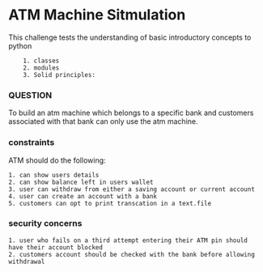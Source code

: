 # ATM Machine Sitmulation

This challenge tests the understanding of basic introductory concepts to python

```
    1. classes
    2. modules
    3. Solid principles:
```

### QUESTION

To build an atm machine which belongs to a specific bank and customers associated with that bank
can only use the atm machine.

### constraints

ATM should do the following:

```
1. can show users details
2. can show balance left in users wallet
3. user can withdraw from either a saving account or current account
4. user can create an account with a bank
5. customers can opt to print transcation in a text.file
```

### security concerns

```
1. user who fails on a third attempt entering their ATM pin should have their account blocked
2. customers account should be checked with the bank before allowing withdrawal
```
